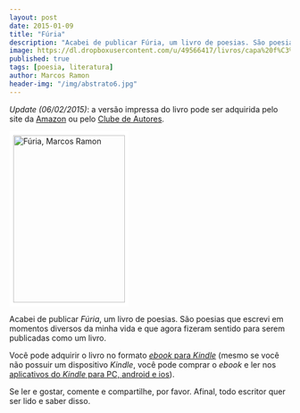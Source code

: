 ```yaml
---
layout: post
date: 2015-01-09
title: "Fúria"
description: "Acabei de publicar Fúria, um livro de poesias. São poesias que escrevi em momentos diversos da minha vida e que agora fizeram sentido para serem publicadas como um livro."
image: https://dl.dropboxusercontent.com/u/49566417/livros/capa%20f%C3%BAria2.png
published: true
tags: [poesia, literatura]
author: Marcos Ramon
header-img: "/img/abstrato6.jpg"
---
```


<i>Update (06/02/2015)</i>: a versão impressa do livro pode ser adquirida pelo site da [Amazon](http://www.amazon.com/F%C3%BAria-Portuguese-Edition-Marcos-Ramon/dp/150614702X/ref=tmm_pap_title_0/192-1485765-0222621?ie=UTF8&qid=1423141796&sr=8-15) ou pelo [Clube de Autores](http://clubedeautores.com.br/book/179799--Furia#.VNNritLF_EU).

<a href="http://bit.ly/furia-kindle" target="_blank"><img src="https://dl.dropboxusercontent.com/u/49566417/livros/capa%20f%C3%BAria2.png" alt="Fúria, Marcos Ramon" height="300" width="200" style="border: #FFFFFF 7px solid;"></a>

Acabei de publicar *Fúria*, um livro de poesias. São poesias que escrevi em momentos diversos da minha vida e que agora fizeram sentido para serem publicadas como um livro.

Você pode adquirir o livro no formato <a href="http://bit.ly/furia-kindle" target="_blank">*ebook* para *Kindle*</a> (mesmo se você não possuir um dispositivo *Kindle*, você pode comprar o *ebook* e ler nos <a href="http://www.amazon.com.br/gp/feature.html?docId=1000828031" target="_blank">aplicativos do *Kindle* para PC, android e ios</a>).

Se ler e gostar, comente e compartilhe, por favor. Afinal, todo escritor quer ser lido e saber disso. <i class="fa fa-smile-o"></i>
